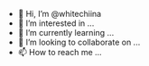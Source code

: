 - 👋 Hi, I’m @whitechiina
- 👀 I’m interested in ...
- 🌱 I’m currently learning ...
- 💞️ I’m looking to collaborate on ...
- 📫 How to reach me ...

<!---
whitechiina/whitechiina is a ✨ special ✨ repository because its `README.md` (this file) appears on your GitHub profile.
You can click the Preview link to take a look at your changes.
--->
